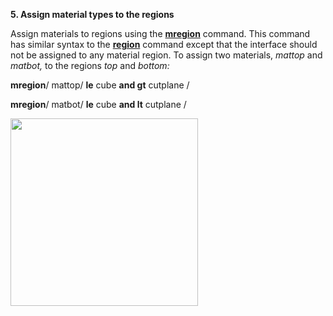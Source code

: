  **5. Assign material types to the regions**

Assign materials to regions using
the [**mregion**](commands/MREGION.md) command. This command has
similar syntax to the **[region](commands/REGION.md)** command except
that the interface should not be assigned to any material region. To
assign two materials, *mattop* and *matbot,* to the regions *top* and
*bottom:*

**mregion**/ mattop/ **le** cube **and gt** cutplane /

**mregion**/ matbot/ **le** cube **and lt** cutplane /

<img height="300" width="300" src="https://lanl.github.io/docs/assets/images/Image225.gif">
